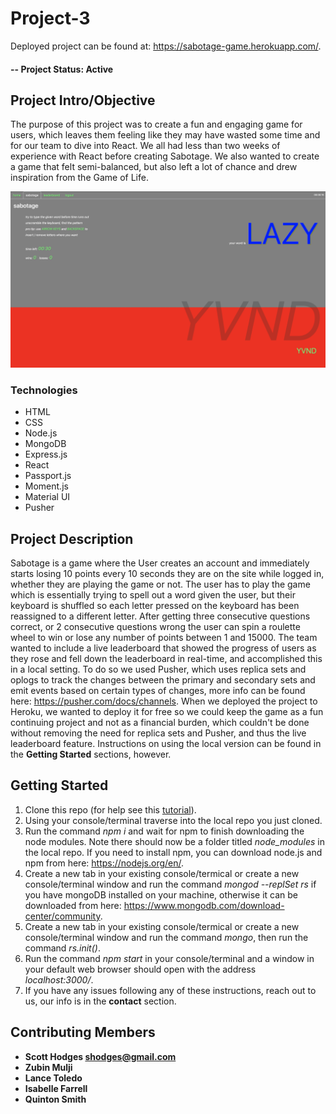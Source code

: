 # Project-3

Deployed project can be found at: https://sabotage-game.herokuapp.com/.

#### -- Project Status: Active

## Project Intro/Objective
The purpose of this project was to create a fun and engaging game for users, which leaves them feeling like they may have wasted some time and for our team to dive into React. We all had less than two weeks of experience with React before creating Sabotage. We also wanted to create a game that felt semi-balanced, but also left a lot of chance and drew inspiration from the Game of Life.

![GitHub Logo](client/public/sabotage.png)

### Technologies
* HTML
* CSS
* Node.js
* MongoDB
* Express.js
* React
* Passport.js
* Moment.js
* Material UI
* Pusher

## Project Description
Sabotage is a game where the User creates an account and immediately starts losing 10 points every 10 seconds they are on the site while logged in, whether they are playing the game or not. The user has to play the game which is essentially trying to spell out a word given the user, but their keyboard is shuffled so each letter pressed on the keyboard has been reassigned to a different letter. After getting three consecutive questions correct, or 2 consecutive questions wrong the user can spin a roulette wheel to win or lose any number of points between 1 and 15000. The team wanted to include a live leaderboard that showed the progress of users as they rose and fell down the leaderboard in real-time, and accomplished this in a local setting. To do so we used Pusher, which uses replica sets and oplogs to track the changes between the primary and secondary sets and emit events based on certain types of changes, more info can be found here: https://pusher.com/docs/channels. When we deployed the project to Heroku, we wanted to deploy it for free so we could keep the game as a fun continuing project and not as a financial burden, which couldn't be done without removing the need for replica sets and Pusher, and thus the live leaderboard feature. Instructions on using the local version can be found in the **Getting Started** sections, however.


## Getting Started

1. Clone this repo (for help see this [tutorial](https://help.github.com/articles/cloning-a-repository/)).
2. Using your console/terminal traverse into the local repo you just cloned.
3. Run the command *npm i* and wait for npm to finish downloading the node modules. Note there should now be a folder titled *node_modules* in the local repo. If you need to install npm, you can download node.js and npm from here: https://nodejs.org/en/.
4. Create a new tab in your existing console/termical or create a new console/terminal window and run the command *mongod --replSet rs* if you have mongoDB installed on your machine, otherwise it can be downloaded from here: https://www.mongodb.com/download-center/community.
5. Create a new tab in your existing console/termical or create a new console/terminal window and run the command *mongo*, then run the command *rs.init()*. 
6. Run the command *npm start* in your console/terminal and a window in your default web browser should open with the address *localhost:3000/*.
7. If you have any issues following any of these instructions, reach out to us, our info is in the **contact** section.


## Contributing Members
* **Scott Hodges shodges@gmail.com**
* **Zubin Mulji**
* **Lance Toledo**
* **Isabelle Farrell**
* **Quinton Smith**

